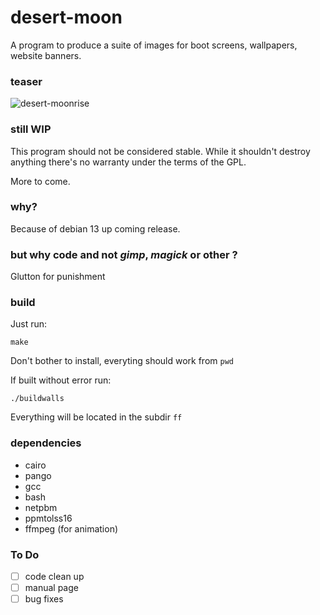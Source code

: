 # desert-moon
A program to produce a suite of images for boot screens, wallpapers, website banners.

### teaser

![desert-moonrise](https://01micko.github.io/artwork/desert-moonriseFHD.png)

### still WIP

This program should not be considered stable. While it shouldn't destroy anything
there's no warranty under the terms of the GPL.

More to come.

### why?

Because of debian 13 up coming release.

### but why code and not *gimp*, *magick* or other ?

Glutton for punishment

### build

Just run:

```
make
```

Don't bother to install, everyting should work from `pwd`

If built without error run:

```
./buildwalls
```

Everything will be located in the subdir `ff`

### dependencies

 - cairo
 - pango
 - gcc
 - bash
 - netpbm
 - ppmtolss16
 - ffmpeg (for animation)

### To Do

 - [ ] code clean up
 - [ ] manual page
 - [ ] bug fixes
